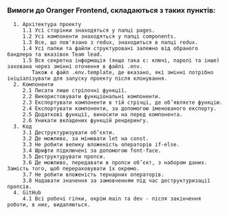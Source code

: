 ### Вимоги до Oranger Frontend, cкладаються з таких пунктів:

      1. Архітектура проекту
         1.1 Усі сторінки знаходяться у папці pages.
         1.2 Усі компоненти знаходяться у папці components.
         1.3 Все, що пов'язано з redux, знаходиться в папці redux.
         1.4 Усі папки та файли структуровані залежно від обраного бандлера та вказівок Team lead.
         1.5 Вся секретна інформація (якщо така є: ключі, паролі та інше) захована через змінні оточення в файлі .env.
            Також є файл .env.template, де вказано, які змінні потрібно ініціалізувати для запуску проекту після клонування.
      2. Компоненти
         2.1 Писати лише стрілочні функції.
         2.2 Використовувати функціональні компоненти.
         2.3 Експортувати компоненти в тій стрічці, де об’являєте функцію.
         2.4 Експортувати компоненти, за допомогою іменованого експорту.
         2.5 Додаткові функції, виносити на перед компонента.
         2.6 Уникати вкладених функцій рендерингу.
      3. Код
         3.1 Деструктуризувати об’єкти.
         3.2 Де можливо, за мінювати let на const.
         3.3 Не робити велику вложеність операторів if-else.
         3.4 Шрифти підключені за допомогою font-face.
         3.5 Деструктурувати пропси.
         3.6 Де можливо, передавати в пропси об’єкт, з набором даних. Замість того, щоб перераховувати їх окремо.
         3.7 Не робити вложеність тернарних операторів.
         3.8 Надавати значення за замовченням під час деструктуризації пропсів.
      4. GitHub
         4.1 Всі робочі гілки, окрім main та dev - після закінчення роботи, в них, видаляються.
